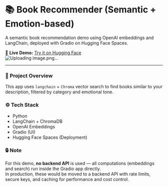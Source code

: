 # 📚 Book Recommender (Semantic + Emotion-based)
A semantic book recommendation demo using OpenAI embeddings and LangChain, deployed with Gradio on Hugging Face Spaces.

🚀 **Live Demo:** [Try it on Hugging Face](https://anggi99-book-recommender9.hf.space)  
![Uploading image.png…]()

---
### 🧠 Project Overview
This app uses `langchain` + `Chroma` vector search to find books similar to your description, filtered by category and emotional tone.

### ⚙️ Tech Stack
- Python  
- LangChain + ChromaDB  
- OpenAI Embeddings  
- Gradio (UI)  
- Hugging Face Spaces (Deployment)

### 🔒 Note
For this demo, **no backend API** is used — all computations (embeddings and search) run inside the Gradio app directly.  
In production, these would be moved to a backend API with rate limits, secure keys, and caching for performance and cost control.
